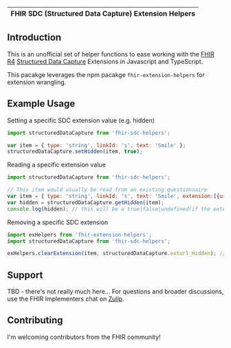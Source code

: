 | FHIR SDC (Structured Data Capture) Extension Helpers |
|---|

## Introduction ##

This is an unofficial set of helper functions to ease working with the [FHIR R4][r4-spec] [Structured Data Capture][sdc-spec] Extensions in Javascript and TypeScript.

This pacakge leverages the npm pacakge `fhir-extension-helpers` for extension wrangling.

## Example Usage ##
Setting a specific SDC extension value (e.g. hidden)
``` javascript
import structuredDataCapture from 'fhir-sdc-helpers';

var item = { type: 'string', linkId: 's', text: 'Smile' };
structuredDataCapture.setHidden(item, true);
```

Reading a specific extension value
``` javascript
import structuredDataCapture from 'fhir-sdc-helpers';

// This item would usually be read from an existing questionnaire
var item = { type: 'string', linkId: 's', text: 'Smile', extension:[{url:"http://hl7.org/fhir/StructureDefinition/questionnaire-hidden",valueBoolean:true}] };
var hidden = structuredDataCapture.getHidden(item);
console.log(hidden); // this will be a true|false|undefined(if the extension did not exist)
```

Removing a specific SDC extension
``` javascript
import exHelpers from 'fhir-extension-helpers';
import structuredDataCapture from 'fhir-sdc-helpers';

exHelpers.clearExtension(item, structuredDataCapture.exturl_Hidden); // removes the hidden extension from the item
```


## Support ##
TBD - there's not really much here...
For questions and broader discussions, use the FHIR Implementers chat on [Zulip][javascript-zulip].

## Contributing ##
I'm welcoming contributors from the FHIR community!

[javascript-zulip]: https://chat.fhir.org/#narrow/stream/179169-javascript
[r4-spec]: http://www.hl7.org/fhir/r4
[sdc-spec]: http://build.fhir.org/ig/HL7/sdc
